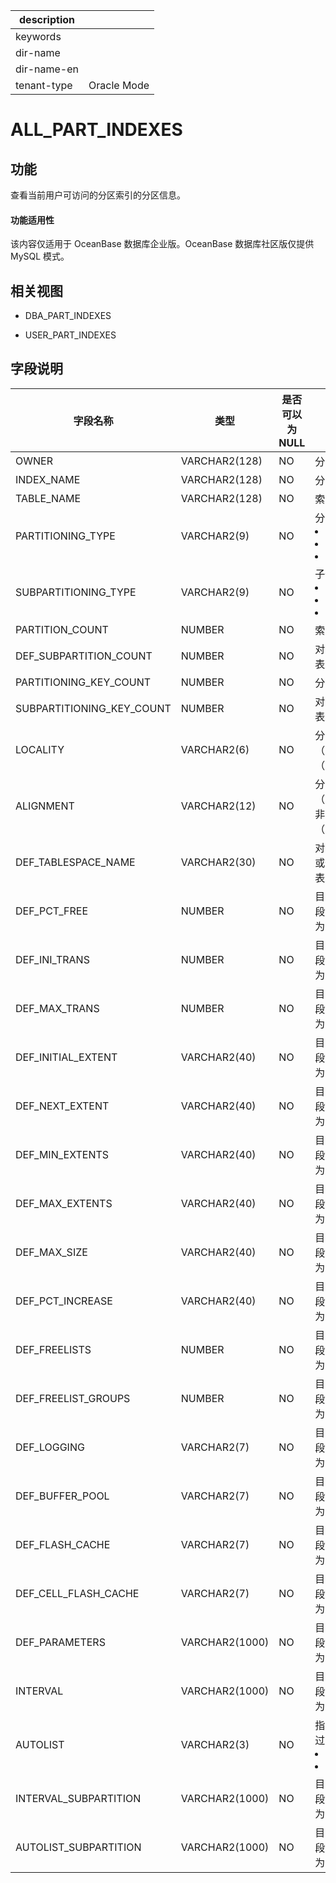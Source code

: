 |description||
|---|---|
|keywords||
|dir-name||
|dir-name-en||
|tenant-type|Oracle Mode|

ALL_PART_INDEXES
=====================================

功能
-----------

查看当前用户可访问的分区索引的分区信息。

  <main id="notice" >
    <h4>功能适用性</h4>
    <p>该内容仅适用于 OceanBase 数据库企业版。OceanBase 数据库社区版仅提供 MySQL 模式。</p>
  </main>

相关视图
-------------

* DBA_PART_INDEXES

* USER_PART_INDEXES

字段说明
-------------

|         **字段名称**          |     **类型**     | **是否可以为 NULL** |**描述**|
|---------------------------|----------------|----------------|----------------------------------------------------------------------------------------------------------------------------------------------------------------------------|
| OWNER                     | VARCHAR2(128)  | NO             | 分区索引的拥有者                                                                                |
| INDEX_NAME                | VARCHAR2(128)  | NO             | 分区索引的名字                                                                                 |
| TABLE_NAME                | VARCHAR2(128)  | NO             | 索引所属的表的名字                                                                               |
| PARTITIONING_TYPE         | VARCHAR2(9)    | NO             | 分区方式： <li> HASH   <li> RANGE   <li> LIST        |
| SUBPARTITIONING_TYPE      | VARCHAR2(9)    | NO             | 子分区的分区方式： <li> HASH   <li> RANGE   <li> LIST    |
| PARTITION_COUNT           | NUMBER         | NO             | 索引中分区个数                                                                                 |
| DEF_SUBPARTITION_COUNT    | NUMBER         | NO             | 对于复合分区索引，表示子分区的个数                                                                       |
| PARTITIONING_KEY_COUNT    | NUMBER         | NO             | 分区键的数量                                                                                  |
| SUBPARTITIONING_KEY_COUNT | NUMBER         | NO             | 对于复合分区索引，表示子分区键的数量                                                                      |
| LOCALITY                  | VARCHAR2(6)    | NO             | 分区索引是局部 （LOCAL）还是全局 （GLOBAL）                                                            |
| ALIGNMENT                 | VARCHAR2(12)   | NO             | 分区索引是前缀（PREFIXED）还是非前缀 （NON_PREFIXED）                                                   |
| DEF_TABLESPACE_NAME       | VARCHAR2(30)   | NO             | 对于局部索引，添加或分割表分区时默认表空间                                                                   |
| DEF_PCT_FREE              | NUMBER         | NO             | 目前暂不支持该字段，当前该字段默认为 NULL                                                                 |
| DEF_INI_TRANS             | NUMBER         | NO             | 目前暂不支持该字段，当前该字段默认为 NULL                                                                 |
| DEF_MAX_TRANS             | NUMBER         | NO             | 目前暂不支持该字段，当前该字段默认为 NULL                                                                 |
| DEF_INITIAL_EXTENT        | VARCHAR2(40)   | NO             | 目前暂不支持该字段，当前该字段默认为 NULL                                                                 |
| DEF_NEXT_EXTENT           | VARCHAR2(40)   | NO             | 目前暂不支持该字段，当前该字段默认为 NULL                                                                 |
| DEF_MIN_EXTENTS           | VARCHAR2(40)   | NO             | 目前暂不支持该字段，当前该字段默认为 NULL                                                                 |
| DEF_MAX_EXTENTS           | VARCHAR2(40)   | NO             | 目前暂不支持该字段，当前该字段默认为 NULL                                                                 |
| DEF_MAX_SIZE              | VARCHAR2(40)   | NO             | 目前暂不支持该字段，当前该字段默认为 NULL                                                                 |
| DEF_PCT_INCREASE          | VARCHAR2(40)   | NO             | 目前暂不支持该字段，当前该字段默认为 NULL                                                                 |
| DEF_FREELISTS             | NUMBER         | NO             | 目前暂不支持该字段，当前该字段默认为 NULL                                                                 |
| DEF_FREELIST_GROUPS       | NUMBER         | NO             | 目前暂不支持该字段，当前该字段默认为 NULL                                                                 |
| DEF_LOGGING               | VARCHAR2(7)    | NO             | 目前暂不支持该字段，当前该字段默认为 NULL                                                                 |
| DEF_BUFFER_POOL           | VARCHAR2(7)    | NO             | 目前暂不支持该字段，当前该字段默认为 NULL                                                                 |
| DEF_FLASH_CACHE           | VARCHAR2(7)    | NO             | 目前暂不支持该字段，当前该字段默认为 NULL                                                                 |
| DEF_CELL_FLASH_CACHE      | VARCHAR2(7)    | NO             | 目前暂不支持该字段，当前该字段默认为 NULL                                                                 |
| DEF_PARAMETERS            | VARCHAR2(1000) | NO             | 目前暂不支持该字段，当前该字段默认为 NULL                                                                 |
| INTERVAL                  | VARCHAR2(1000) | NO             | 目前暂不支持该字段，当前该字段默认为 NULL                                                                 |
| AUTOLIST                  | VARCHAR2(3)    | NO         | 指示本地索引是否通过自动列表分区：<li>YES<li>NO      |
| INTERVAL_SUBPARTITION     | VARCHAR2(1000) | NO         | 目前暂不支持该字段，当前该字段默认为 NULL     |
| AUTOLIST_SUBPARTITION     | VARCHAR2(1000) | NO         | 目前暂不支持该字段，当前该字段默认为 NULL     |
